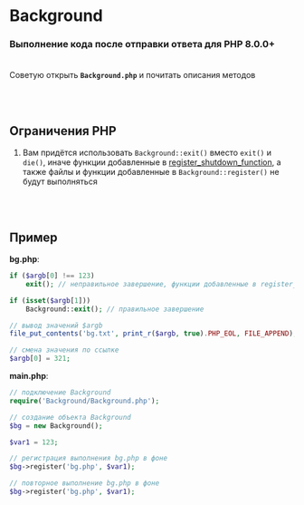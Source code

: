 # Background
### Выполнение кода после отправки ответа для PHP 8.0.0+<br><br>

Советую открыть **`Background.php`** и почитать описания методов

<br><br>
## Ограничения PHP
1. Вам придётся использовать `Background::exit()` вместо `exit()` и `die()`, иначе функции добавленные в [register_shutdown_function](https://www.php.net/manual/ru/function.register-shutdown-function.php), а также файлы и функции добавленные в `Background::register()` не будут выполняться

<br><br>
## Пример
**bg.php**:
```php
if ($argb[0] !== 123)
    exit(); // неправильное завершение, функции добавленные в register_shutdown_function не выполнятся

if (isset($argb[1]))
    Background::exit(); // правильное завершение

// вывод значений $argb
file_put_contents('bg.txt', print_r($argb, true).PHP_EOL, FILE_APPEND);

// смена значения по ссылке
$argb[0] = 321;
```
**main.php**:
```php
// подключение Background
require('Background/Background.php');

// создание объекта Background
$bg = new Background();

$var1 = 123;

// регистрация выполнения bg.php в фоне
$bg->register('bg.php', $var1);

// повторное выполнение bg.php в фоне
$bg->register('bg.php', $var1);
```
